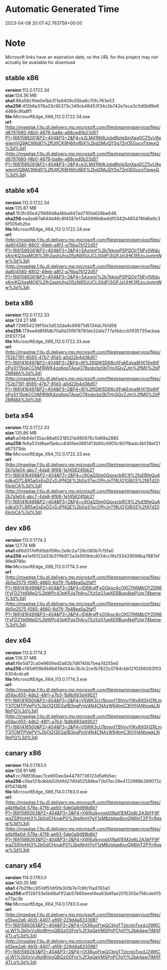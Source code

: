 # Automatic Generated Time
2023-04-08 20:07:42.763758+00:00

# Note
Microsoft links have an expiration date, so the URL for this project may not actually be available for download

## stable x86
**version**:112.0.1722.34  
**size**:124.36 MB  
**sha1**:86a58c1fde0e1bb311e8409c05ba8c70fc763e53  
**sha256**:4f2b8a376a33c95373c349cb48453f34c5b742e7eca3c5d0b89e64469c9fa8f1  
**file**:MicrosoftEdge_X86_112.0.1722.34.exe  
**url**:[http://msedge.f.tlu.dl.delivery.mp.microsoft.com/filestreamingservice/files/d8797680-f4b0-4679-ba8e-a88ced0b23d5?P1=1681589261&P2=404&P3=2&P4=k2LM41Nli8JxbdRoIgSmXag0CZ5yU8ewiemVQ9ACt66d0%2ffJtfCK8H6ItvlBIX%2bd2MuQYSg72nOEGucoTlqwxQ%3d%3d](http://msedge.f.tlu.dl.delivery.mp.microsoft.com/filestreamingservice/files/d8797680-f4b0-4679-ba8e-a88ced0b23d5?P1=1681589261&P2=404&P3=2&P4=k2LM41Nli8JxbdRoIgSmXag0CZ5yU8ewiemVQ9ACt66d0%2ffJtfCK8H6ItvlBIX%2bd2MuQYSg72nOEGucoTlqwxQ%3d%3d)  

## stable x64
**version**:112.0.1722.34  
**size**:135.87 MB  
**sha1**:153fc95e421f469d8a4bba947ad7100a626be648  
**sha256**:ea4ad67a644d46c8f4587e17a40999dbe4df0342b485478fd6e6c36f505eb2be  
**file**:MicrosoftEdge_X64_112.0.1722.34.exe  
**url**:[http://msedge.f.tlu.dl.delivery.mp.microsoft.com/filestreamingservice/files/da804580-8802-49eb-a8f2-a76ba7b122d5?P1=1681589261&P2=404&P3=2&P4=SAznnV%2b7kkgoPSPQOIrTNFy0WdusKnrKQ3qaMO6%2fh2ashUhq2l5zN85UlJCL00dFI3GlFJzUHK3fEzoJxqtmWw%3d%3d](http://msedge.f.tlu.dl.delivery.mp.microsoft.com/filestreamingservice/files/da804580-8802-49eb-a8f2-a76ba7b122d5?P1=1681589261&P2=404&P3=2&P4=SAznnV%2b7kkgoPSPQOIrTNFy0WdusKnrKQ3qaMO6%2fh2ashUhq2l5zN85UlJCL00dFI3GlFJzUHK3fEzoJxqtmWw%3d%3d)  

## beta x86
**version**:112.0.1722.33  
**size**:124.27 MB  
**sha1**:729654239f10e3d532da4c66871d5134dc7b1d58  
**sha256**:179ea4d8f4fdb70a9a55f878781de32afa777a5bbccb1935735acbaa0f837734  
**file**:MicrosoftEdge_X86_112.0.1722.33.exe  
**url**:[http://msedge.f.tlu.dl.delivery.mp.microsoft.com/filestreamingservice/files/752b7191-8565-47b7-81d3-a0d22b4d38d5?P1=1681416497&P2=404&P3=2&P4=l9%2fIQWSD66cXFqkEdva8HX15lx6tFoPg3Y15pkCChM1RWK4zq6qgTAoaO78xsbrbz0bTHxSQvZJm%2fM0%2bPZMN8A%3d%3d](http://msedge.f.tlu.dl.delivery.mp.microsoft.com/filestreamingservice/files/752b7191-8565-47b7-81d3-a0d22b4d38d5?P1=1681416497&P2=404&P3=2&P4=l9%2fIQWSD66cXFqkEdva8HX15lx6tFoPg3Y15pkCChM1RWK4zq6qgTAoaO78xsbrbz0bTHxSQvZJm%2fM0%2bPZMN8A%3d%3d)  

## beta x64
**version**:112.0.1722.33  
**size**:135.86 MB  
**sha1**:a04b64e135ac88a60218521d490676c5d69a2885  
**sha256**:fb6a531d6ae15ebcc840fee0981413b80c6905c907fbadc4bf38ef21a67373bb  
**file**:MicrosoftEdge_X64_112.0.1722.33.exe  
**url**:[http://msedge.f.tlu.dl.delivery.mp.microsoft.com/filestreamingservice/files/2b7a1e04-abc7-4da8-8f68-1e145624fbb2?P1=1681416498&P2=404&P3=2&P4=c9OaQSlm0QpxxcbRC9%2fuEBfeQuAodksDlTLBR5aGsEpDZvDJPNQE%2b0q3TecOPnJnTf8UG1GBG5%2fATd20KkrbCA%3d%3d](http://msedge.f.tlu.dl.delivery.mp.microsoft.com/filestreamingservice/files/2b7a1e04-abc7-4da8-8f68-1e145624fbb2?P1=1681416498&P2=404&P3=2&P4=c9OaQSlm0QpxxcbRC9%2fuEBfeQuAodksDlTLBR5aGsEpDZvDJPNQE%2b0q3TecOPnJnTf8UG1GBG5%2fATd20KkrbCA%3d%3d)  

## dev x86
**version**:113.0.1774.3  
**size**:127.74 MB  
**sha1**:e66d317effd0bb159bc2e8c2a729c080b7c15fa0  
**sha256**:ee1ef6122d33b311fb972a2e5f09dcd034cc16cf33429096ba7887ef99b9799c  
**file**:MicrosoftEdge_X86_113.0.1774.3.exe  
**url**:[http://msedge.f.tlu.dl.delivery.mp.microsoft.com/filestreamingservice/files/4b5e2575-f085-4660-8d79-7b48ea5a2faf?P1=1681416499&P2=404&P3=2&P4=lD68rafFxGGksc4cOXO766MbOY2DR6lYyFD2Ye6MeQ%2bWPc43pKPJq7hAru7Xz5zG1ueXERBup4kePUqr74benw%3d%3d](http://msedge.f.tlu.dl.delivery.mp.microsoft.com/filestreamingservice/files/4b5e2575-f085-4660-8d79-7b48ea5a2faf?P1=1681416499&P2=404&P3=2&P4=lD68rafFxGGksc4cOXO766MbOY2DR6lYyFD2Ye6MeQ%2bWPc43pKPJq7hAru7Xz5zG1ueXERBup4kePUqr74benw%3d%3d)  

## dev x64
**version**:113.0.1774.3  
**size**:139.37 MB  
**sha1**:f6e5d72ca0e9656ed2a82b7d9740b7bea7d255e0  
**sha256**:cf85df09b8b6b619d344c3b3c2ce1b7822c0784cbb1210356063f036304cdca6  
**file**:MicrosoftEdge_X64_113.0.1774.3.exe  
**url**:[http://msedge.f.tlu.dl.delivery.mp.microsoft.com/filestreamingservice/files/d59ac655-4db2-48f1-a7b3-1b8b993d4952?P1=1681416500&P2=404&P3=2&P4=V5WK3cU1bnxnlTBVnyYIKy8XGHZRLmY37CMTPVePV%2bOQ13EGafB3pgPmV4N4CNAzW64tmC3hYHANtxwkLNNnPQ%3d%3d](http://msedge.f.tlu.dl.delivery.mp.microsoft.com/filestreamingservice/files/d59ac655-4db2-48f1-a7b3-1b8b993d4952?P1=1681416500&P2=404&P3=2&P4=V5WK3cU1bnxnlTBVnyYIKy8XGHZRLmY37CMTPVePV%2bOQ13EGafB3pgPmV4N4CNAzW64tmC3hYHANtxwkLNNnPQ%3d%3d)  

## canary x86
**version**:114.0.1783.0  
**size**:128.91 MB  
**sha1**:cc768f36aac7ce900ee3e44797736123d5dfe5ec  
**sha256**:c5be121bdbbb52bf4d27d0d52588be72b17ec39e4122888b289072c6f5474bf6  
**file**:MicrosoftEdge_X86_114.0.1783.0.exe  
**url**:[http://msedge.f.tlu.dl.delivery.mp.microsoft.com/filestreamingservice/files/a4bf8a0d-579a-47f8-ae93-5de0a9d99b6b?P1=1681589263&P2=404&P3=2&P4=XW6ulkvvopIXRa61EM2e8L2A3kFF9FwaZS9VoHjt3%2bGdCHnukP0%2bpNnH7gY1zM8ztdgp6svGN6InT2P7rr9qsw%3d%3d](http://msedge.f.tlu.dl.delivery.mp.microsoft.com/filestreamingservice/files/a4bf8a0d-579a-47f8-ae93-5de0a9d99b6b?P1=1681589263&P2=404&P3=2&P4=XW6ulkvvopIXRa61EM2e8L2A3kFF9FwaZS9VoHjt3%2bGdCHnukP0%2bpNnH7gY1zM8ztdgp6svGN6InT2P7rr9qsw%3d%3d)  

## canary x64
**version**:114.0.1783.0  
**size**:140.35 MB  
**sha1**:47b2f8cc951df51df0fe301b7e7c6fc11ad783a0  
**sha256**:e1f139733e5b66af1f2ab57665eeef4ea83b6fae2015355e756cde015e77ac3b  
**file**:MicrosoftEdge_X64_114.0.1783.0.exe  
**url**:[http://msedge.f.tlu.dl.delivery.mp.microsoft.com/filestreamingservice/files/e55ee2a6-4b15-4407-af69-229d4a833398?P1=1681589263&P2=404&P3=2&P4=Ot3RuoFtwQCbIgTTzlcnloTxxdJ2WKCuLW1%2b0xVuNzt8HroQBQzG0Fre%2f3gQeVMSPnPCfpYl%2bA4aw7IMXF4TLg%3d%3d](http://msedge.f.tlu.dl.delivery.mp.microsoft.com/filestreamingservice/files/e55ee2a6-4b15-4407-af69-229d4a833398?P1=1681589263&P2=404&P3=2&P4=Ot3RuoFtwQCbIgTTzlcnloTxxdJ2WKCuLW1%2b0xVuNzt8HroQBQzG0Fre%2f3gQeVMSPnPCfpYl%2bA4aw7IMXF4TLg%3d%3d)  

